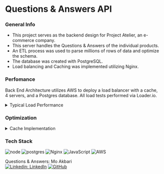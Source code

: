 # Questions & Answers API

<a name="general-info"></a>

### General Info

- This project serves as the backend design for Project Atelier, an e-commerce company.
- This server handles the Questions & Answers of the individual products.
- An ETL process was used to parse millions of rows of data and optimize the schema.
- The database was created with PostgreSQL.
- Load balancing and Caching was implemented utilizing Nginx.

<a name="performance"></a>

### Perfomance

Back End Architecture utilizes AWS to deploy a load balancer with a cache, 4 servers, and a Postgres database. All load tests performed via Loader.io.

<details>
  <summary>Typical Load Performance</summary>

Perfomance at typical load of 1000 clients per second. 1ms latency and 0% error rate.

#### Typical 1000 RPS Load

![1000 RPS Performance](assets/QuestionAvgLoad.png)

</details>

<a name="optimization"></a>

### Optimization

<details><summary>Cache Implementation</summary>

Cache and load balancer implemented using Nginx - Latency increased to 7ms, but was able to push performance and be able to handle 10,000 rps. Through a cached implementation and proper load balancing, the server was able to maintain a 0% error rate.

#### Performance Metrics

![10000 RPS Performance](assets/QuestionStressLoad.png)

</details>

<a name="tech"></a>

### Tech Stack

![node](https://img.shields.io/badge/Node.js-43853D?style=for-the-badge&logo=node.js&logoColor=white)
![postgres](https://img.shields.io/badge/PostgreSQL-316192?style=for-the-badge&logo=postgresql&logoColor=white)
![Nginx](https://img.shields.io/badge/nginx-%23009639.svg?style=for-the-badge&logo=nginx&logoColor=white)
![JavaScript](https://img.shields.io/badge/javascript-%23323330.svg?style=for-the-badge&logo=javascript&logoColor=%23F7DF1E)
![AWS](https://img.shields.io/badge/AWS-%23FF9900.svg?style=for-the-badge&logo=amazon-aws&logoColor=white) <br />

<a name="team"></a>
Questions & Answers: Mo Akbari\
[![Linkedin: LinkedIn](https://img.shields.io/badge/linkedin-%230077B5.svg?style=for-the-badge&logo=linkedin&logoColor=white)](https://www.linkedin.com/in/akbarimo/)
[![GitHub](https://img.shields.io/badge/github-%23121011.svg?style=for-the-badge&logo=github&logoColor=white)](https://github.com/akbarimo)
